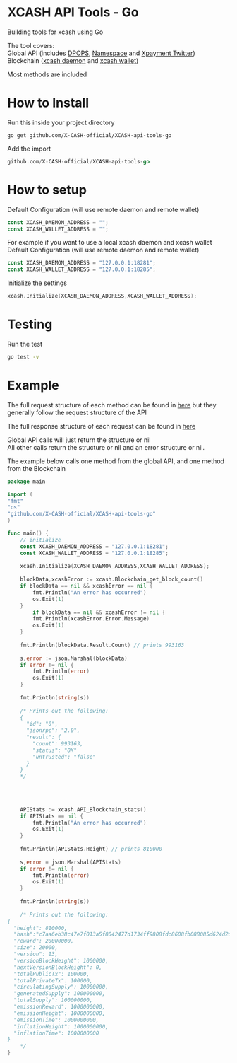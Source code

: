 # XCASH API Tools - Go
Building tools for xcash using Go

The tool covers:  
Global API (includes [DPOPS](https://docs.xcash.foundation/api/dpops), [Namespace](https://docs.xcash.foundation/api/namespace) and [Xpayment Twitter](https://docs.xcash.foundation/api/xpayment-twitter))  
Blockchain ([xcash daemon](https://docs.xcash.foundation/applications/rpc-calls/json-rpc-methods) and [xcash wallet](https://docs.xcash.foundation/applications/rpc-calls/xcash-wallet-rpc))

Most methods are included


# How to Install

Run this inside your project directory 
```shell
go get github.com/X-CASH-official/XCASH-api-tools-go
```

Add the import
```go
github.com/X-CASH-official/XCASH-api-tools-go
```

# How to setup

Default Configuration (will use remote daemon and remote wallet)
```go
const XCASH_DAEMON_ADDRESS = "";
const XCASH_WALLET_ADDRESS = "";
```

For example if you want to use a local xcash daemon and xcash wallet  
Default Configuration (will use remote daemon and remote wallet)
```go
const XCASH_DAEMON_ADDRESS = "127.0.0.1:18281";
const XCASH_WALLET_ADDRESS = "127.0.0.1:18285";
```

Initialize the settings  
```go
xcash.Initialize(XCASH_DAEMON_ADDRESS,XCASH_WALLET_ADDRESS);
```

# Testing
Run the test

```bash
go test -v
```

# Example

The full request structure of each method can be found in [here](https://github.com/X-CASH-official/XCASH-api-tools-go/blob/main/XCASH-api-tools-go.go) but they generally follow the request structure of the API

The full response structure of each request can be found in [here](https://github.com/X-CASH-official/XCASH-api-tools-go/blob/main/XCASH-api-tools-go-structures.go)

Global API calls will just return the structure or nil  
All other calls return the structure or nil and an error structure or nil.  

The example below calls one method from the global API, and one method from the Blockchain

```go
package main

import (
"fmt"
"os"
"github.com/X-CASH-official/XCASH-api-tools-go"
)

func main() {
    // initialize
    const XCASH_DAEMON_ADDRESS = "127.0.0.1:18281";
    const XCASH_WALLET_ADDRESS = "127.0.0.1:18285";
    
    xcash.Initialize(XCASH_DAEMON_ADDRESS,XCASH_WALLET_ADDRESS);
    
    blockData,xcashError := xcash.Blockchain_get_block_count()
	if blockData == nil && xcashError == nil {                
		fmt.Println("An error has occurred")
		os.Exit(1)
	}
        if blockData == nil && xcashError != nil {                
		fmt.Println(xcashError.Error.Message)
		os.Exit(1)
	}
    
    fmt.Println(blockData.Result.Count) // prints 993163
    
    s,error := json.Marshal(blockData)
    if error != nil {
		fmt.Println(error)
		os.Exit(1)
	}
    
	fmt.Println(string(s))
    
    /* Prints out the following:
    {  
      "id": "0",  
      "jsonrpc": "2.0",  
      "result": {  
        "count": 993163,  
        "status": "OK"
        "untrusted": "false"  
      }  
    }  
    */
    
    
    
    
    APIStats := xcash.API_Blockchain_stats()
	if APIStats == nil {                
		fmt.Println("An error has occurred")
		os.Exit(1)
	}
    
    fmt.Println(APIStats.Height) // prints 810000
    
    s,error = json.Marshal(APIStats)
    if error != nil {
		fmt.Println(error)
		os.Exit(1)
	}
    
	fmt.Println(string(s))
    
    /* Prints out the following:
{
  "height": 810000,
  "hash":"c7aa6eb38c47e7f013a5f8042477d1734ff9808fdc8608fb088085d624d2d509",
  "reward": 20000000,
  "size": 20000,
  "version": 13,
  "versionBlockHeight": 1000000,
  "nextVersionBlockHeight": 0,
  "totalPublicTx": 100000,
  "totalPrivateTx": 100000,
  "circulatingSupply": 10000000,
  "generatedSupply": 100000000,
  "totalSupply": 100000000,
  "emissionReward": 1000000000,
  "emissionHeight": 1000000000,
  "emissionTime": 1000000000,
  "inflationHeight": 1000000000,
  "inflationTime": 1000000000
}
    */
}
```
